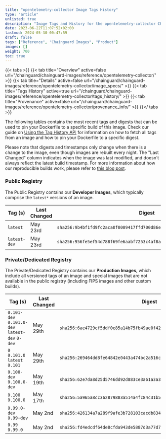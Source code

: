 ```yaml
---
title: "opentelemetry-collector Image Tags History"
type: "article"
unlisted: true
description: "Image Tags and History for the opentelemetry-collector Chainguard Image"
date: 2023-06-22T11:07:52+02:00
lastmod: 2024-05-30 00:47:59
draft: false
tags: ["Reference", "Chainguard Images", "Product"]
images: []
weight: 700
toc: true
---
```


{{< tabs >}}
{{< tab title="Overview" active=false url="/chainguard/chainguard-images/reference/opentelemetry-collector/" >}}
{{< tab title="Details" active=false url="/chainguard/chainguard-images/reference/opentelemetry-collector/image_specs/" >}}
{{< tab title="Tags History" active=true url="/chainguard/chainguard-images/reference/opentelemetry-collector/tags_history/" >}}
{{< tab title="Provenance" active=false url="/chainguard/chainguard-images/reference/opentelemetry-collector/provenance_info/" >}}
{{</ tabs >}}

The following tables contains the most recent tags and digests that can be used to pin your Dockerfile to a specific build of this image. Check our guide on [Using the Tag History API](/chainguard/chainguard-images/using-the-tag-history-api/) for information on how to fetch all tags from an image and how to pin your Dockerfile to a specific digest.

Please note that digests and timestamps only change when there is a change to the image, even though images are rebuilt every night. The "Last Changed" column indicates when the image was last modified, and doesn't always reflect the latest build timestamp. For more information about how our reproducible builds work, please refer to [this blog post](https://www.chainguard.dev/unchained/reproducing-chainguards-reproducible-image-builds).

### Public Registry
The Public Registry contains our **Developer Images**, which typically comprise the `latest*` versions of an image.

| Tag (s)       | Last Changed | Digest                                                                    |
|---------------|--------------|---------------------------------------------------------------------------|
|  `latest`     | May 23rd     | `sha256:9b4bf1fd9fc2aca0f0009417ffd700d86e526762dabfe13671965d64889765e3` |
|  `latest-dev` | May 23rd     | `sha256:956fe5ef54d788f69fe6aabf7253c4af8aa8444d3ad7af3cf44cbc0d243df545` |


### Private/Dedicated Registry
The Private/Dedicated Registry contains our **Production Images**, which include all versioned tags of an image and special images that are not available in the public registry (including FIPS images and other custom builds).

| Tag (s)                                         | Last Changed | Digest                                                                    |
|-------------------------------------------------|--------------|---------------------------------------------------------------------------|
|  `0.101-dev` `0.101.0-dev` `latest-dev` `0-dev` | May 29th     | `sha256:6ae4729cf5ddf0e85a14b75fb49ae0f4242912b0ad8f8c064da8dd34a0d185ca` |
|  `0` `0.101.0` `latest` `0.101`                 | May 29th     | `sha256:269464dd8fe64842e0443a474bc2a516c61b9790cf1882e9c0099baf8579b4d4` |
|  `0.100-dev` `0.100.0-dev`                      | May 19th     | `sha256:62e7da8d25d5746dd92d883ce3a61a3a37037cb296e57e6bb5af447fb76a0b50` |
|  `0.100` `0.100.0`                              | May 17th     | `sha256:5a965a8cc362879883a514a4fc84c31b59a88ffbbc110c17d054c87c8a404566` |
|  `0.99.0-dev` `0.99-dev`                        | May 2nd      | `sha256:426134a7a289f9afe3b728103cacdb83437bb707653aada28f57fe1248380c7a` |
|  `0.99` `0.99.0`                                | May 2nd      | `sha256:fd4edcdf64de8cfda943de5887d3a77d78c9fb9eeabceb281e38b693064dffbc` |

